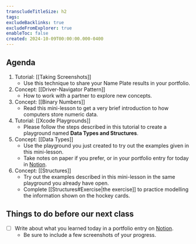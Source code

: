 ```yaml
---
transcludeTitleSize: h2
tags:
excludeBacklinks: true
excludeFromExplorer: true
enableToc: false
created: 2024-10-09T00:00:00.000-0400
---
```

## Agenda
1. Tutorial: [[Taking Screenshots]]
	- Use this technique to share your Name Plate results in your portfolio.
1. Concept: [[Driver-Navigator Pattern]]
	- How to work with a partner to explore new concepts.
3. Concept: [[Binary Numbers]]
	- Read this mini-lesson to get a very brief introduction to how computers store numeric data.
4. Tutorial: [[Xcode Playgrounds]]
	- Please follow the steps described in this tutorial to create a playground named **Data Types and Structures**.
5. Concept: [[Data Types]]
	- Use the playground you just created to try out the examples given in this mini-lesson.
	- Take notes on paper if you prefer, or in your portfolio entry for today in [Notion](https://notion.so).
6. Concept: [[Structures]]
	- Try out the examples described in this mini-lesson in the same playground you already have open.
	- Complete [[Structures#Exercise|the exercise]] to practice modelling the information shown on the hockey cards.

## Things to do before our next class
- [ ] Write about what you learned today in a portfolio entry on [Notion](https://notion.so).
	- Be sure to include a few screenshots of your progress.